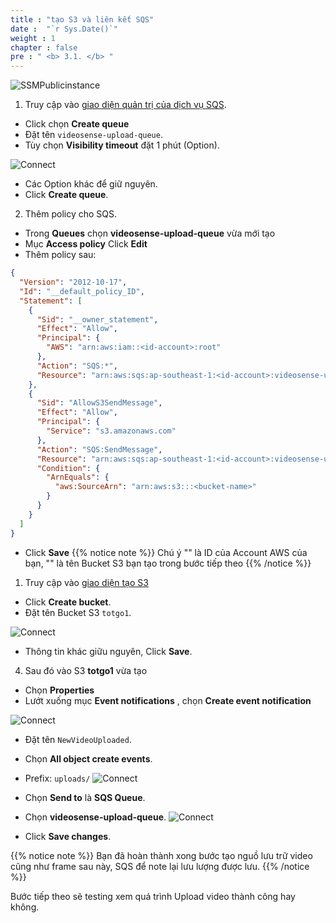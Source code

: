```yaml
---
title : "tạo S3 và liên kết SQS"
date :  "`r Sys.Date()`" 
weight : 1 
chapter : false
pre : " <b> 3.1. </b> "
---
```

![SSMPublicinstance](/images/arc-02.png)

1. Truy cập vào [giao diện quản trị của dịch vụ SQS](https://ap-southeast-1.console.aws.amazon.com/sqs/v3/home?region=ap-southeast-1#/queues).
  + Click chọn **Create queue**
  + Đặt tên ``` videosense-upload-queue ```.
  + Tùy chọn **Visibility timeout** đặt 1 phút (Option).

![Connect](/images/3.connect/001-connect-1.png)


  + Các Option khác để giữ nguyên.
  + Click **Create queue**.
2. Thêm policy cho SQS.
  + Trong **Queues** chọn **videosense-upload-queue** vừa mới tạo
  + Mục **Access policy** Click **Edit**
  + Thêm policy sau:

```JSON
{
  "Version": "2012-10-17",
  "Id": "__default_policy_ID",
  "Statement": [
    {
      "Sid": "__owner_statement",
      "Effect": "Allow",
      "Principal": {
        "AWS": "arn:aws:iam::<id-account>:root"
      },
      "Action": "SQS:*",
      "Resource": "arn:aws:sqs:ap-southeast-1:<id-account>:videosense-upload-queue"
    },
    {
      "Sid": "AllowS3SendMessage",
      "Effect": "Allow",
      "Principal": {
        "Service": "s3.amazonaws.com"
      },
      "Action": "SQS:SendMessage",
      "Resource": "arn:aws:sqs:ap-southeast-1:<id-account>:videosense-upload-queue",
      "Condition": {
        "ArnEquals": {
          "aws:SourceArn": "arn:aws:s3:::<bucket-name>"
        }
      }
    }
  ]
}
```
  + Click **Save**
{{% notice note %}}
Chú ý "<id-account>" là ID của Account AWS của bạn, "<bucket-name>" là tên Bucket S3 bạn tạo trong bước tiếp theo
{{% /notice %}}
1. Truy cập vào [giao diện tạo S3](https://ap-southeast-1.console.aws.amazon.com/s3/home?region=ap-southeast-1)

  + Click **Create bucket**.
  + Đặt tên Bucket S3 ``` totgo1 ```.

![Connect](/images/3.connect/002-connect-1.png)

  + Thông tin khác giữu nguyên, Click **Save**.
  
4. Sau đó vào S3 **totgo1** vừa tạo
  + Chọn **Properties**
  + Lướt xuống mục **Event notifications** , chọn **Create event notification**  

![Connect](/images/3.connect/003-connect-1.png)

  + Đặt tên ``` NewVideoUploaded ```.
  + Chọn **All object create events**.
  + Prefix: ```uploads/```
![Connect](/images/3.connect/004-connect-1.png)

  + Chọn **Send to** là **SQS Queue**.
  + Chọn **videosense-upload-queue**.
![Connect](/images/3.connect/005-connect-1.png)

  + Click **Save changes**. 


{{% notice note %}}
Bạn đã hoàn thành xong bước tạo nguồ lưu trữ video cũng như frame sau này, SQS để note lại lưu lượng được lưu.
 {{% /notice %}}

Bước tiếp theo sẽ testing xem quá trình Upload video thành công hay không.

